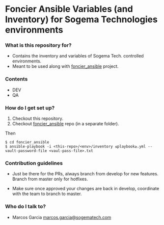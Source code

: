 # Foncier Ansible Variables (and Inventory) for Sogema Technologies environments #


### What is this repository for? ###

* Contains the inventory and variables of Sogema Tech. controlled environments. 
* Meant to be used along with [foncier_ansible](https://bitbucket.org/ucis/foncier_ansible) project.


### Contents ###

* DEV
* QA

### How do I get set up? ###

1. Checkout this repository.
2. Checkout [foncier_ansible](https://bitbucket.org/ucis/foncier_ansible) repo (in a separate folder).

Then

```shell
$ cd foncier_ansible
$ ansible-playbook -i <this-repo>/<env>/inventory ≤playbook≥.yml --vault-password-file <vaul-pass-file>.txt
```

### Contribution guidelines ###

* Just be there for the PRs, always branch from develop for new features. Branch from master only for hotfixes.

* Make sure once approved your changes are back in develop, coordinate with the team to branch to master.

### Who do I talk to? ###

* Marcos Garcia marcos.garcia@sogematech.com
